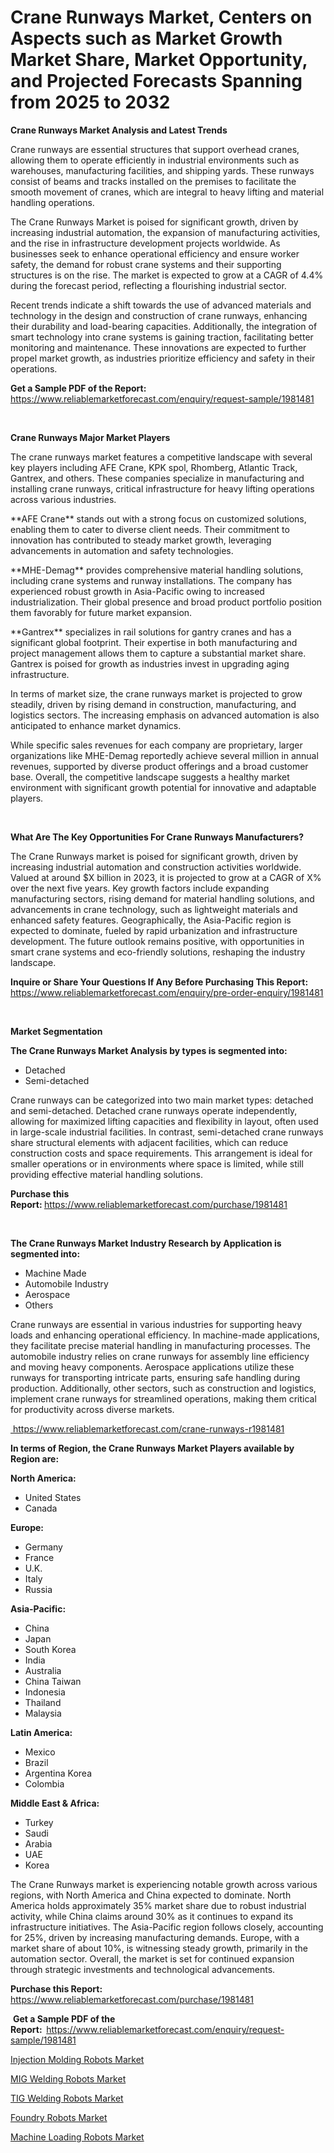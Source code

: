 <p><h1>Crane Runways Market, Centers on Aspects such as Market Growth Market Share, Market Opportunity, and Projected Forecasts Spanning from 2025 to 2032</h1></p><p><strong>Crane Runways Market Analysis and Latest Trends</strong></p>
<p><p>Crane runways are essential structures that support overhead cranes, allowing them to operate efficiently in industrial environments such as warehouses, manufacturing facilities, and shipping yards. These runways consist of beams and tracks installed on the premises to facilitate the smooth movement of cranes, which are integral to heavy lifting and material handling operations.</p><p>The Crane Runways Market is poised for significant growth, driven by increasing industrial automation, the expansion of manufacturing activities, and the rise in infrastructure development projects worldwide. As businesses seek to enhance operational efficiency and ensure worker safety, the demand for robust crane systems and their supporting structures is on the rise. The market is expected to grow at a CAGR of 4.4% during the forecast period, reflecting a flourishing industrial sector.</p><p>Recent trends indicate a shift towards the use of advanced materials and technology in the design and construction of crane runways, enhancing their durability and load-bearing capacities. Additionally, the integration of smart technology into crane systems is gaining traction, facilitating better monitoring and maintenance. These innovations are expected to further propel market growth, as industries prioritize efficiency and safety in their operations.</p></p>
<p><strong>Get a Sample PDF of the Report:&nbsp;</strong> <a href="https://www.reliablemarketforecast.com/enquiry/request-sample/1981481?utm_campaign=1110&utm_medium=2&utm_source=Github&utm_content=ia&utm_term=10042025&utm_id=crane-runways">https://www.reliablemarketforecast.com/enquiry/request-sample/1981481</a></p>
<p>&nbsp;</p>
<p><strong>Crane Runways Major Market Players</strong></p>
<p><p>The crane runways market features a competitive landscape with several key players including AFE Crane, KPK spol, Rhomberg, Atlantic Track, Gantrex, and others. These companies specialize in manufacturing and installing crane runways, critical infrastructure for heavy lifting operations across various industries.</p><p>**AFE Crane** stands out with a strong focus on customized solutions, enabling them to cater to diverse client needs. Their commitment to innovation has contributed to steady market growth, leveraging advancements in automation and safety technologies.</p><p>**MHE-Demag** provides comprehensive material handling solutions, including crane systems and runway installations. The company has experienced robust growth in Asia-Pacific owing to increased industrialization. Their global presence and broad product portfolio position them favorably for future market expansion.</p><p>**Gantrex** specializes in rail solutions for gantry cranes and has a significant global footprint. Their expertise in both manufacturing and project management allows them to capture a substantial market share. Gantrex is poised for growth as industries invest in upgrading aging infrastructure.</p><p>In terms of market size, the crane runways market is projected to grow steadily, driven by rising demand in construction, manufacturing, and logistics sectors. The increasing emphasis on advanced automation is also anticipated to enhance market dynamics.</p><p>While specific sales revenues for each company are proprietary, larger organizations like MHE-Demag reportedly achieve several million in annual revenues, supported by diverse product offerings and a broad customer base. Overall, the competitive landscape suggests a healthy market environment with significant growth potential for innovative and adaptable players.</p></p>
<p>&nbsp;</p>
<p><strong>What Are The Key Opportunities For Crane Runways Manufacturers?</strong></p>
<p><p>The Crane Runways market is poised for significant growth, driven by increasing industrial automation and construction activities worldwide. Valued at around $X billion in 2023, it is projected to grow at a CAGR of X% over the next five years. Key growth factors include expanding manufacturing sectors, rising demand for material handling solutions, and advancements in crane technology, such as lightweight materials and enhanced safety features. Geographically, the Asia-Pacific region is expected to dominate, fueled by rapid urbanization and infrastructure development. The future outlook remains positive, with opportunities in smart crane systems and eco-friendly solutions, reshaping the industry landscape.</p></p>
<p><strong>Inquire or Share Your Questions If Any Before Purchasing This Report:</strong> <a href="https://www.reliablemarketforecast.com/enquiry/pre-order-enquiry/1981481?utm_campaign=1110&utm_medium=2&utm_source=Github&utm_content=ia&utm_term=10042025&utm_id=crane-runways">https://www.reliablemarketforecast.com/enquiry/pre-order-enquiry/1981481</a></p>
<p>&nbsp;</p>
<p><strong>Market Segmentation</strong></p>
<p><strong>The Crane Runways Market Analysis by types is segmented into:</strong></p>
<p><ul><li>Detached</li><li>Semi-detached</li></ul></p>
<p><p>Crane runways can be categorized into two main market types: detached and semi-detached. Detached crane runways operate independently, allowing for maximized lifting capacities and flexibility in layout, often used in large-scale industrial facilities. In contrast, semi-detached crane runways share structural elements with adjacent facilities, which can reduce construction costs and space requirements. This arrangement is ideal for smaller operations or in environments where space is limited, while still providing effective material handling solutions.</p></p>
<p><strong>Purchase this Report:&nbsp;</strong><a href="https://www.reliablemarketforecast.com/purchase/1981481?utm_campaign=1110&utm_medium=2&utm_source=Github&utm_content=ia&utm_term=10042025&utm_id=crane-runways">https://www.reliablemarketforecast.com/purchase/1981481</a></p>
<p>&nbsp;</p>
<p><strong>The Crane Runways Market Industry Research by Application is segmented into:</strong></p>
<p><ul><li>Machine Made</li><li>Automobile Industry</li><li>Aerospace</li><li>Others</li></ul></p>
<p><p>Crane runways are essential in various industries for supporting heavy loads and enhancing operational efficiency. In machine-made applications, they facilitate precise material handling in manufacturing processes. The automobile industry relies on crane runways for assembly line efficiency and moving heavy components. Aerospace applications utilize these runways for transporting intricate parts, ensuring safe handling during production. Additionally, other sectors, such as construction and logistics, implement crane runways for streamlined operations, making them critical for productivity across diverse markets.</p></p>
<p><a href="https://www.reliablemarketforecast.com/crane-runways-r1981481?utm_campaign=1110&utm_medium=2&utm_source=Github&utm_content=ia&utm_term=10042025&utm_id=crane-runways">&nbsp;https://www.reliablemarketforecast.com/crane-runways-r1981481</a></p>
<p><strong>In terms of Region, the Crane Runways Market Players available by Region are:</strong></p>
<p>
    <p> <strong> North America: </strong>
        <ul>
            <li>United States</li>
            <li>Canada</li>
        </ul>
        </p> 
    <p> <strong> Europe: </strong>
        <ul>
            <li>Germany</li>
            <li>France</li>
            <li>U.K.</li>
            <li>Italy</li>
            <li>Russia</li>
        </ul>
        </p> 
    <p> <strong> Asia-Pacific: </strong>
        <ul>
            <li>China</li>
            <li>Japan</li>
            <li>South Korea</li>
            <li>India</li>
            <li>Australia</li>
            <li>China Taiwan</li>
            <li>Indonesia</li>
            <li>Thailand</li>
            <li>Malaysia</li>
        </ul>
        </p> 
    <p> <strong> Latin America: </strong>
        <ul>
            <li>Mexico</li>
            <li>Brazil</li>
            <li>Argentina Korea</li>
            <li>Colombia</li>
        </ul>
        </p> 
    <p> <strong> Middle East & Africa: </strong>
        <ul>
            <li>Turkey</li>
            <li>Saudi</li>
            <li>Arabia</li>
            <li>UAE</li>
            <li>Korea</li>
        </ul>
    </p>
    </p>
<p><p>The Crane Runways market is experiencing notable growth across various regions, with North America and China expected to dominate. North America holds approximately 35% market share due to robust industrial activity, while China claims around 30% as it continues to expand its infrastructure initiatives. The Asia-Pacific region follows closely, accounting for 25%, driven by increasing manufacturing demands. Europe, with a market share of about 10%, is witnessing steady growth, primarily in the automation sector. Overall, the market is set for continued expansion through strategic investments and technological advancements.</p></p>
<p><strong>Purchase this Report: </strong><a href="https://www.reliablemarketforecast.com/purchase/1981481?utm_campaign=1110&utm_medium=2&utm_source=Github&utm_content=ia&utm_term=10042025&utm_id=crane-runways">https://www.reliablemarketforecast.com/purchase/1981481</a></p>
<p>&nbsp;<strong>Get a Sample PDF of the Report:&nbsp;&nbsp;</strong><a href="https://www.reliablemarketforecast.com/enquiry/request-sample/1981481?utm_campaign=1110&utm_medium=2&utm_source=Github&utm_content=ia&utm_term=10042025&utm_id=crane-runways">https://www.reliablemarketforecast.com/enquiry/request-sample/1981481</a></p>
<p><strong></strong></p>
<p><p><a href="https://github.com/siertnamba7u/Market-Research-Report-List-1/blob/main/injection-molding-robots-market.md?utm_campaign=1110&utm_medium=2&utm_source=Github&utm_content=ia&utm_term=10042025&utm_id=crane-runways">Injection Molding Robots Market</a></p><p><a href="https://github.com/joshuagarcia509/Market-Research-Report-List-1/blob/main/mig-welding-robots-market.md?utm_campaign=1110&utm_medium=2&utm_source=Github&utm_content=ia&utm_term=10042025&utm_id=crane-runways">MIG Welding Robots Market</a></p><p><a href="https://github.com/boyertrull4r/Market-Research-Report-List-1/blob/main/tig-welding-robots-market.md?utm_campaign=1110&utm_medium=2&utm_source=Github&utm_content=ia&utm_term=10042025&utm_id=crane-runways">TIG Welding Robots Market</a></p><p><a href="https://github.com/jugutstam/Market-Research-Report-List-1/blob/main/foundry-robots-market.md?utm_campaign=1110&utm_medium=2&utm_source=Github&utm_content=ia&utm_term=10042025&utm_id=crane-runways">Foundry Robots Market</a></p><p><a href="https://github.com/zakkistuey/Market-Research-Report-List-1/blob/main/machine-loading-robots-market.md?utm_campaign=1110&utm_medium=2&utm_source=Github&utm_content=ia&utm_term=10042025&utm_id=crane-runways">Machine Loading Robots Market</a></p></p>